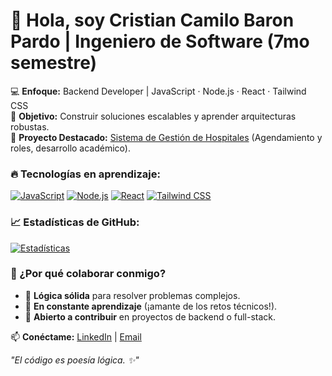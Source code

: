 # 👋 Hola, soy Cristian Camilo Baron Pardo | Ingeniero de Software (7mo semestre)  

💻 **Enfoque:** Backend Developer | JavaScript · Node.js · React · Tailwind CSS  
🚀 **Objetivo:** Construir soluciones escalables y aprender arquitecturas robustas.  
📌 **Proyecto Destacado:** [Sistema de Gestión de Hospitales](https://github.com/CristianBaron123/HospitalPlusweb) (Agendamiento y roles, desarrollo académico).  

### 🔥 Tecnologías en aprendizaje:  
[![JavaScript](https://img.shields.io/badge/-JavaScript-F7DF1E?logo=javascript&logoColor=black)](https://developer.mozilla.org/en-US/docs/Web/JavaScript)
[![Node.js](https://img.shields.io/badge/-Node.js-339933?logo=node.js&logoColor=white)](https://nodejs.org/)
[![React](https://img.shields.io/badge/-React-61DAFB?logo=react&logoColor=black)](https://react.dev/)
[![Tailwind CSS](https://img.shields.io/badge/-Tailwind_CSS-06B6D4?logo=tailwind-css&logoColor=white)](https://tailwindcss.com/)

### 📈 Estadísticas de GitHub:  
[![Estadísticas](https://github-readme-stats.vercel.app/api?username=tuusuario&show_icons=true&theme=radical)](https://github.com/tuusuario)  

### 🌟 ¿Por qué colaborar conmigo?  
- 🧠 **Lógica sólida** para resolver problemas complejos.  
- 🔄 **En constante aprendizaje** (¡amante de los retos técnicos!).  
- 🤝 **Abierto a contribuir** en proyectos de backend o full-stack.  

📫 **Conéctame:** [LinkedIn](https://linkedin.com/in/tuperfil) | [Email](mailto:tuemail@example.com)  

*"El código es poesía lógica. ✨"*  
